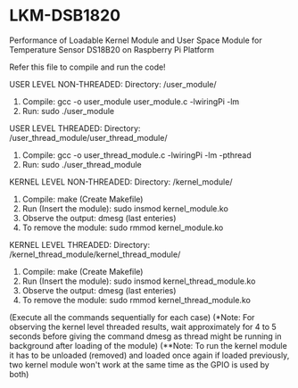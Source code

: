 # LKM-DSB1820
Performance of Loadable Kernel Module and User Space Module for Temperature Sensor DS18B20 on Raspberry Pi Platform

Refer this file to compile and run the code!

USER LEVEL NON-THREADED:
Directory: /user_module/
1. Compile: gcc -o user_module user_module.c -lwiringPi -lm
2. Run: sudo ./user_module

USER LEVEL THREADED:
Directory: /user_thread_module/user_thread_module/
1. Compile: gcc -o user_thread_module.c -lwiringPi -lm -pthread
2. Run: sudo ./user_thread_module

KERNEL LEVEL NON-THREADED:
Directory: /kernel_module/
1. Compile: make (Create Makefile)
2. Run (Insert the module): sudo insmod kernel_module.ko
3. Observe the output: dmesg (last enteries)
4. To remove the module: sudo rmmod kernel_module.ko

KERNEL LEVEL THREADED:
Directory: /kernel_thread_module/kernel_thread_module/
1. Compile: make (Create Makefile)
2. Run (Insert the module): sudo insmod kernel_thread_module.ko
3. Observe the output: dmesg (last enteries)
4. To remove the module: sudo rmmod kernel_thread_module.ko

(Execute all the commands sequentially for each case)
(*Note: For observing the kernel level threaded results, wait approximately for 4 to 5 seconds before giving the command dmesg as thread might be running in background after loading of the module) 
(**Note: To run the kernel module it has to be unloaded (removed) and loaded once again if loaded previously, two kernel module won't work at the same time as the GPIO is used by both)
